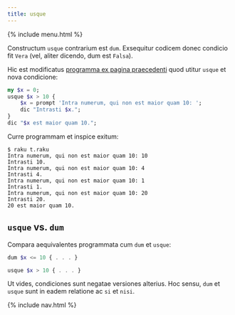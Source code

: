 ```yaml
---
title: usque
---
```


{% include menu.html %}

Constructum `usque` contrarium est `dum`. Exsequitur codicem donec condicio fit `Vera` (vel, aliter dicendo, dum est `Falsa`).

Hic est modificatus [programma ex pagina praecedenti](../while) quod utitur `usque` et nova condicione:

```raku
my $x = 0;
usque $x > 10 {
    $x = prompt 'Intra numerum, qui non est maior quam 10: ';
    dic "Intrasti $x.";
}
dic "$x est maior quam 10.";
```

Curre programmam et inspice exitum:

```console
$ raku t.raku 
Intra numerum, qui non est maior quam 10: 10
Intrasti 10.
Intra numerum, qui non est maior quam 10: 4
Intrasti 4.
Intra numerum, qui non est maior quam 10: 1
Intrasti 1.
Intra numerum, qui non est maior quam 10: 20
Intrasti 20.
20 est maior quam 10.
```

## `usque` vs. `dum`

Compara aequivalentes programmata cum `dum` et `usque`:

```raku
dum $x <= 10 { . . . }

usque $x > 10 { . . . }
```

Ut vides, condiciones sunt negatae versiones alterius. Hoc sensu, `dum` et `usque` sunt in eadem relatione ac `si` et `nisi`.

{% include nav.html %}